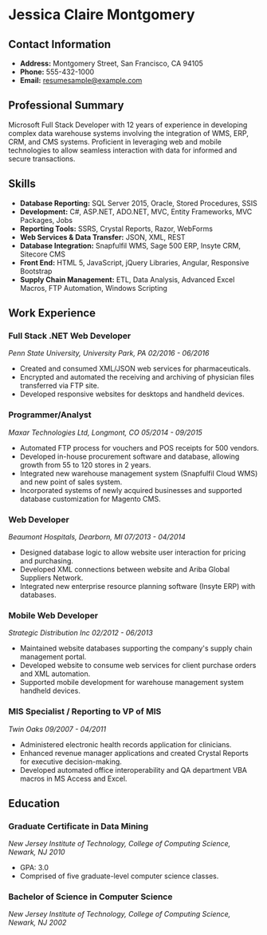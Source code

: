 # Jessica Claire Montgomery

## Contact Information
- **Address:** Montgomery Street, San Francisco, CA 94105
- **Phone:** 555-432-1000
- **Email:** resumesample@example.com

## Professional Summary
Microsoft Full Stack Developer with 12 years of experience in developing complex data warehouse systems involving the integration of WMS, ERP, CRM, and CMS systems. Proficient in leveraging web and mobile technologies to allow seamless interaction with data for informed and secure transactions.

## Skills
- **Database Reporting:** SQL Server 2015, Oracle, Stored Procedures, SSIS
- **Development:** C#, ASP.NET, ADO.NET, MVC, Entity Frameworks, MVC Packages, Jobs
- **Reporting Tools:** SSRS, Crystal Reports, Razor, WebForms
- **Web Services & Data Transfer:** JSON, XML, REST
- **Database Integration:** Snapfulfil WMS, Sage 500 ERP, Insyte CRM, Sitecore CMS
- **Front End:** HTML 5, JavaScript, jQuery Libraries, Angular, Responsive Bootstrap
- **Supply Chain Management:** ETL, Data Analysis, Advanced Excel Macros, FTP Automation, Windows Scripting

## Work Experience

### Full Stack .NET Web Developer
*Penn State University, University Park, PA*
*02/2016 - 06/2016*
- Created and consumed XML/JSON web services for pharmaceuticals.
- Encrypted and automated the receiving and archiving of physician files transferred via FTP site.
- Developed responsive websites for desktops and handheld devices.

### Programmer/Analyst
*Maxar Technologies Ltd, Longmont, CO*
*05/2014 - 09/2015*
- Automated FTP process for vouchers and POS receipts for 500 vendors.
- Developed in-house procurement software and database, allowing growth from 55 to 120 stores in 2 years.
- Integrated new warehouse management system (Snapfulfil Cloud WMS) and new point of sales system.
- Incorporated systems of newly acquired businesses and supported database customization for Magento CMS.

### Web Developer
*Beaumont Hospitals, Dearborn, MI*
*07/2013 - 04/2014*
- Designed database logic to allow website user interaction for pricing and purchasing.
- Developed XML connections between website and Ariba Global Suppliers Network.
- Integrated new enterprise resource planning software (Insyte ERP) with databases.

### Mobile Web Developer
*Strategic Distribution Inc*
*02/2012 - 06/2013*
- Maintained website databases supporting the company's supply chain management portal.
- Developed website to consume web services for client purchase orders and XML automation.
- Supported mobile development for warehouse management system handheld devices.

### MIS Specialist / Reporting to VP of MIS
*Twin Oaks*
*09/2007 - 04/2011*
- Administered electronic health records application for clinicians.
- Enhanced revenue manager applications and created Crystal Reports for executive decision-making.
- Developed automated office interoperability and QA department VBA macros in MS Access and Excel.

## Education

### Graduate Certificate in Data Mining
*New Jersey Institute of Technology, College of Computing Science, Newark, NJ*
*2010*
- GPA: 3.0
- Comprised of five graduate-level computer science classes.

### Bachelor of Science in Computer Science
*New Jersey Institute of Technology, College of Computing Science, Newark, NJ*
*2002*

